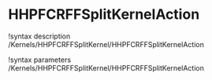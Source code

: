 <!-- MOOSE Documentation Stub: Remove this when content is added. -->

# HHPFCRFFSplitKernelAction
!syntax description /Kernels/HHPFCRFFSplitKernel/HHPFCRFFSplitKernelAction

!syntax parameters /Kernels/HHPFCRFFSplitKernel/HHPFCRFFSplitKernelAction
